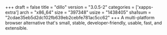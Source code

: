 +++
draft = false
title = "dillo"
version = "3.0.5-2"
categories = ['xapps-extra']
arch = "x86_64"
size = "397348"
usize = "1438405"
sha1sum = "2cdae35eb5d2dc102fb639eb2cebfe781ac5cc62"
+++
A multi-platform browser alternative that's small, stable, developer-friendly, usable, fast, and extensible.